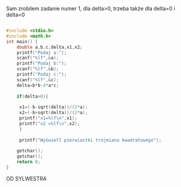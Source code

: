Sam zrobilem zadanie numer 1, dla delta>0, trzeba także dla delta=0 i delta<0

```c

#include <stdio.h> 
#include <math.h>
int main() {
    double a,b,c,delta,x1,x2;
    printf("Podaj a:");
    scanf("%lf",&a);
    printf("Podaj b:");
    scanf("%lf",&b);
    printf("Podaj c:");
    scanf("%lf",&c);
    delta=b*b-4*a*c;
    
    if(delta>0){
                
     x1=(-b-sqrt(delta))/(2*a);
     x2=(-b+sqrt(delta))/(2*a);
     printf("x1=%lf\n",x1);
     printf("x2 =%lf\n",x2);
     }
     
     printf("Wyświetl pierwiastki trójmianu kwadratowego");
    
    getchar();             
    getchar();
    return 0;
}

```
OD SYLWESTRA

```c



